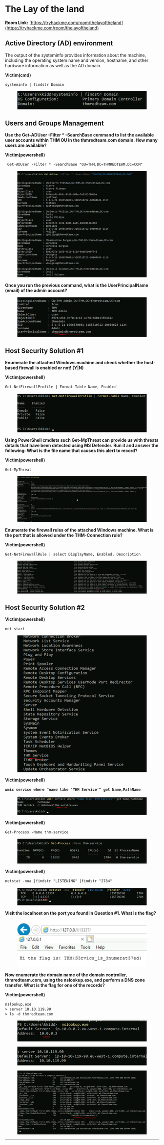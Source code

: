 # The Lay of the land

**Room Link:** [https://tryhackme.com/room/thelayoftheland](https://tryhackme.com/room/thelayoftheland)



## Active Directory (AD) environment

The output of the systeminfo provides information about the machine, including the operating system name and version, hostname, and other hardware information as well as the AD domain.

**Victim(cmd)**

```
systeminfo | findstr Domain
```

<figure><img src="../../.gitbook/assets/image (13) (3).png" alt=""><figcaption></figcaption></figure>

## Users and Groups Management

**Use the Get-ADUser -Filter \* -SearchBase command to list the available user accounts within THM OU in the thmredteam.com domain. How many users are available?**

**Victim(powershell)**

```
 Get-ADUser -Filter * -SearchBase "OU=THM,DC=THMREDTEAM,DC=COM"
```

<figure><img src="../../.gitbook/assets/image (18).png" alt=""><figcaption></figcaption></figure>

**Once you run the previous command, what is the UserPrincipalName (email) of the admin account?**

<figure><img src="../../.gitbook/assets/image (14) (1).png" alt=""><figcaption></figcaption></figure>

## Host Security Solution #1



**Enumerate the attached Windows machine and check whether the host-based firewall is enabled or not! (Y|N)**

**Victim(powershell)**

```
Get-NetFirewallProfile | Format-Table Name, Enabled
```

<figure><img src="../../.gitbook/assets/image (26).png" alt=""><figcaption></figcaption></figure>

**Using PowerShell cmdlets such Get-MpThreat can provide us with threats details that have been detected using MS Defender. Run it and answer the following: What is the file name that causes this alert to record?**

**Victim(powershell)**

```
Get-MpThreat
```

<figure><img src="../../.gitbook/assets/image (4) (1) (5).png" alt=""><figcaption></figcaption></figure>



**Enumerate the firewall rules of the attached Windows machine. What is the port that is allowed under the THM-Connection rule?**

**Victim(powershell)**

```
Get-NetFirewallRule | select DisplayName, Enabled, Description
```

<figure><img src="../../.gitbook/assets/image (1) (1) (1).png" alt=""><figcaption></figcaption></figure>

## Host Security Solution #2

**Victim(powershell)**

```
net start
```

<figure><img src="../../.gitbook/assets/image (10) (1).png" alt=""><figcaption></figcaption></figure>

**Victim(powershell)**

<pre><code><strong>wmic service where "name like 'THM Service'" get Name,PathName
</strong></code></pre>

<figure><img src="../../.gitbook/assets/image (2) (1).png" alt=""><figcaption></figcaption></figure>

**Victim(powershell)**

```
Get-Process -Name thm-service
```

<figure><img src="../../.gitbook/assets/image (12) (1).png" alt=""><figcaption></figcaption></figure>

**Victim(powershell)**

```
netstat -noa |findstr "LISTENING" |findstr "2784"
```

<figure><img src="../../.gitbook/assets/image (13) (7).png" alt=""><figcaption></figcaption></figure>

**Visit the localhost on the port you found in Question #1. What is the flag?**

<figure><img src="../../.gitbook/assets/image (8).png" alt=""><figcaption></figcaption></figure>

**Now enumerate the domain name of the domain controller, thmredteam.com, using the nslookup.exe, and perform a DNS zone transfer. What is the flag for one of the records?**

**Victim(powershell)**

```
nslookup.exe
> server 10.10.119.90
> ls -d thmredteam.com
```

<figure><img src="../../.gitbook/assets/image (7) (1) (1).png" alt=""><figcaption></figcaption></figure>

<figure><img src="../../.gitbook/assets/image (6) (1) (1).png" alt=""><figcaption></figcaption></figure>

<figure><img src="../../.gitbook/assets/image (3) (1) (8).png" alt=""><figcaption></figcaption></figure>

****

